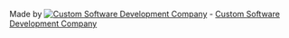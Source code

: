 Made by [![Custom Software Development Company](https://s3-eu-west-1.amazonaws.com/jssolutions/github/jss_xs.png)](http://jssolutionsdev.com/) - [Custom Software Development Company](http://jssolutionsdev.com/)
